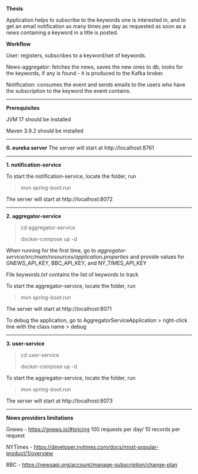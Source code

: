 **Thesis**

Application helps to subscribe to the keywords one is interested in, and to get an email notification as many times per day as requested as soon as a news containing a keyword in a title is posted.


**Workflow**

User: registers, subscribes to a keyword/set of keywords.

News-aggregator: fetches the news, saves the new ones to db, looks for the keywords, if any is found - it is produced to the Kafka broker.

Notification: consumes the event and sends emails to the users who have the subscription to the keyword the event contains.

-------
**Prerequisites**

JVM 17 should be installed 

Maven 3.9.2 should be installed

-------
**0. eureka server**
The server will start at http://localhost:8761

-------
**1. notification-service**

To start the notification-service, locate the folder, run
>mvn spring-boot:run

The server will start at http://localhost:8072

--------
**2. aggregator-service**

>cd aggregator-service 
>
>docker-compose up -d

When running for the first time, go to _aggregator-service/src/main/resources/application.properties_
and provide values for GNEWS_API_KEY, BBC_API_KEY, and NY_TIMES_API_KEY

File _keywords.txt_ contains the list of keywords to track

To start the aggregator-service, locate the folder, run 
>mvn spring-boot:run

The server will start at http://localhost:8071

To debug the application, go to AggregatorServiceApplication > right-click line with the class name > debug

-------
**3. user-service**

>cd user-service 
> 
>docker-compose up -d

To start the aggregator-service, locate the folder, run
>mvn spring-boot:run 
 
The server will start at http://localhost:8073

----------

**News providers limitations**

Gnews - https://gnews.io/#pricing 100 requests per day/ 10 records per request

NYTimes - https://developer.nytimes.com/docs/most-popular-product/1/overview

BBC - https://newsapi.org/account/manage-subscription/change-plan


